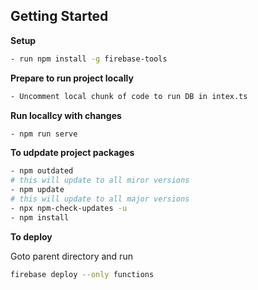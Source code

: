 ## Getting Started

**Setup**

```bash
- run npm install -g firebase-tools
```

**Prepare to run project locally**

```bash
- Uncomment local chunk of code to run DB in intex.ts
```

**Run locallcy with changes**

```bash
- npm run serve
```

**To udpdate project packages**

```bash
- npm outdated
# this will update to all miror versions
- npm update
# this will update to all major versions
- npx npm-check-updates -u 
- npm install
```

**To deploy**

Goto parent directory and run

```bash 
firebase deploy --only functions  
```